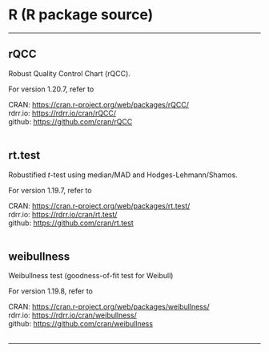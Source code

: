 # R (R package source)

---
## rQCC 
Robust Quality Control Chart (rQCC). <br />

For version 1.20.7, refer to <br />

CRAN: <https://cran.r-project.org/web/packages/rQCC/> <br />
rdrr.io: <https://rdrr.io/cran/rQCC/>  <br />
github: <https://github.com/cran/rQCC>  <br /> <br />

## rt.test 
Robustified *t*-test using median/MAD and Hodges-Lehmann/Shamos.<br />  
   
For version 1.19.7, refer to <br /> 

CRAN: <https://cran.r-project.org/web/packages/rt.test/> <br />
rdrr.io: <https://rdrr.io/cran/rt.test/>  <br />
github: <https://github.com/cran/rt.test>  <br /> <br />


## weibullness 
Weibullness test (goodness-of-fit test for Weibull)  <br /> 

For version 1.19.8, refer to <br /> 

CRAN: <https://cran.r-project.org/web/packages/weibullness/> <br />
rdrr.io: <https://rdrr.io/cran/weibullness/>  <br />
github: <https://github.com/cran/weibullness>  <br /><br />

---
